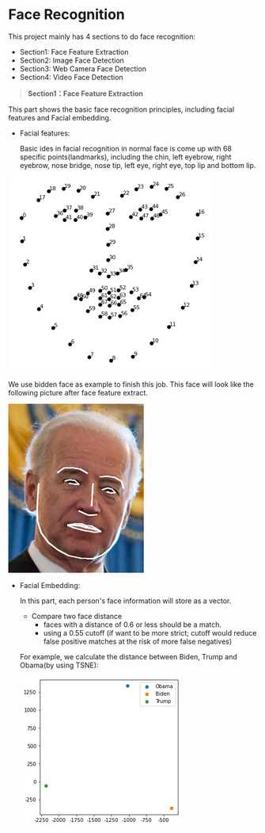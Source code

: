 # Face Recognition

This project mainly has 4 sections to do face recognition:

* Section1: Face Feature Extraction
* Section2: Image Face Detection
* Section3: Web Camera Face Detection
* Section4: Video Face Detection

> **Section1：Face Feature Extraction**

This part shows the basic face recognition principles, including facial features and Facial embedding.

- Facial features:

  Basic ides in facial recognition in normal face is come up with 68 specific points(landmarks), including the chin, left eyebrow, right eyebrow, nose bridge, nose tip, left eye, right eye, top lip and bottom lip.

![image-20230420113930714](a-Face-Feature-Extraction/data/image-20230420113930714.png)

We use bidden face as example to finish this job. This face will look like the following picture after 	face feature extract.

![image-20230420114200128](a-Face-Feature-Extraction/data/image-20230420114200128.png)

- Facial Embedding: 

  In this part, each person's face information will store as a vector.

  - Compare two face distance
    - faces with a distance of 0.6 or less should be a match.
    - using a 0.55 cutoff (if want to be more strict; cutoff would reduce false positive matches at the risk of more false negatives)

  For example, we calculate the distance between Biden, Trump and Obama(by using TSNE):

  ![distance](a-Face-Feature-Extraction/data/distance.png)

  





















